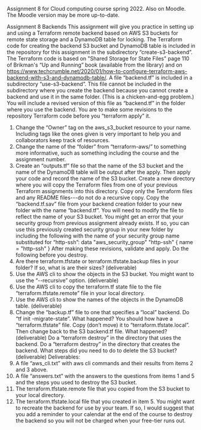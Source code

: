 Assignment 8 for Cloud computing course spring 2022.
Also on Moodle.  The Moodle version may be more up-to-date.

Assignment 8 Backends
This assignment will give you practice in setting up and using a Terraform remote backend based on AWS S3 buckets for remote state storage and a DynamoDB table for locking.  The Terraform code for creating the backend S3 bucket and DynamoDB table is included in the repository for this assignment in the subdirectory “create-s3-backend”.  The Terraform code is based on "Shared Storage for State Files" page 110 of Brikman's “Up and Running” book (available from the library) and on https://www.techcrumble.net/2020/01/how-to-configure-terraform-aws-backend-with-s3-and-dynamodb-table/.
A file “backend.tf” is included in a subdirectory “use-s3-backend”.  This file cannot be included in the subdirectory where you create the backend because you cannot create a backend and use it in the same folder.  (This is a chicken-and-egg problem.)  You will include a revised version of this file as “backend.tf” in the folder where you use the backend.
You are to make some revisions to the repository Terraform code before you “terraform apply” it.   
1.	Change the “Owner” tag on the aws_s3_bucket resource to your name.  Including tags like the ones given is very important to help you and collaborators keep track of resources.
2.	Change the name of the “folder” from “terraform-aws/” to something more informative, such as something including the course and the assignment number.
3.	Create an “outputs.tf” file so that the name of the S3 bucket and the name of the DynamoDB table will be output after the apply.
Then apply your code and record the name of the S3 bucket. 
Create a new directory where you will copy the Terraform files from one of your previous Terraform assignments into this directory.  Copy only the Terraform files and any README files---do not do a recursive copy.  Copy the “backend.tf.sav” file from your backend creation folder to your new folder with the name “backend.tf”.  You will need to modify the file to reflect the name of your S3 bucket.  You might get an error that your security group from previous assignment already exists.  If so, you can use this previously created security group in your new folder by including the following with the name of your security group name substituted for “http-ssh”:
data "aws_security_group" "http-ssh" {
  name = "http-ssh"
}
After making these revisions, validate and apply.  Do the following before you destroy.
1.	Are there terraform.tfstate or terraform.tfstate.backup files in your folder?  If so, what is are their sizes? (deliverable)
2.	Use the AWS cli to show the objects in the S3 bucket.  You might want to use the “--recursive” option.  (deliverable)
3.	Use the AWS cli to copy the terraform.tf state file to the file “terraform.tfstate.remote” file in your local directory.
4.	Use the AWS cli to show the names of the objects in the DynamoDB table. (deliverable)
5.	Change the “backup.tf” file to one that specifies a “local” backend. Do “tf init -migrate-state”.  What happened?  You should how have a “terraform.tfstate” file.  Copy (don’t move) it to “terraform.tfstate.local”. Then change back to the S3 backend.tf file.  What happened?  (deliverable)
Do a “terraform destroy” in the directory that uses the backend.
Do a “terraform destroy” in the directory that creates the backend.  What steps did you need to do to delete the S3 bucket?  (deliverable)
Deliverables:
1.	A file “aws_cli.txt” with aws cli commands and their results from items 2 and 3 above.
2.	A file “answers.txt” with the answers to the questions from items 1 and 5 and the steps you used to destroy the S3 bucket.
3.	The terraform.tfstate.remote file that you copied from the  S3 bucket to your local directory.
4.	The terraform.tfstate.local file that you created in item 5.
You might want to recreate the backend for use by your team.  If so, I would suggest that you add a reminder to your calendar at the end of the course to destroy the backend so you will not be charged when your free-tier runs out.

